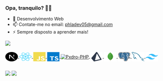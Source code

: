 ### Opa, tranquilo? 🐱‍💻

- 🔭 Desenvolvimento Web
- 📫 Contate-me no email: phladev05@gmail.com
- ⚡ Sempre disposto a aprender mais!

<div align="start">
  <a href="https://github.com/pxdrobdf">
  <img height="180em" src="https://github-readme-stats.vercel.app/api/top-langs/?username=phladev&layout=compact&langs_count=7&theme=dark"/>
</div>

<div style="display: inline_block"><br>
  <img align="center" alt="Pxdro-NextJs" height="30" width="40" src="https://github.com/devicons/devicon/blob/v2.16.0/icons/nextjs/nextjs-original.svg">
  <img align="center" alt="Pxdro-React" height="30" width="40" src="https://raw.githubusercontent.com/devicons/devicon/master/icons/react/react-original.svg">
  <img align="center" alt="Pxdro-Js" height="30" width="40" src="https://raw.githubusercontent.com/devicons/devicon/master/icons/javascript/javascript-plain.svg">
  <img align="center" alt="Pxdro-Ts" height="30" width="40" src="https://raw.githubusercontent.com/devicons/devicon/master/icons/typescript/typescript-plain.svg">
  <img align="center" alt="Pxdro-PHP" height="30" width="40" src="https://cdn.jsdelivr.net/gh/devicons/devicon/icons/php/php-original.svg" />
  <img align="center" alt="Pxdro-PrismaORM" height="30" width="40" src="https://github.com/devicons/devicon/blob/v2.16.0/icons/prisma/prisma-original.svg">
  <img align="center" alt="Pxdro-MongoDB" height="30" width="40" src="https://github.com/devicons/devicon/blob/v2.16.0/icons/mongodb/mongodb-original.svg">
  <img align="center" alt="Pxdro-PostgreSQL" height="30" width="40" src="https://github.com/devicons/devicon/blob/v2.16.0/icons/postgresql/postgresql-original.svg">
  <img align="center" alt="Pxdro-MySQL" height="30" width="40" src="https://github.com/devicons/devicon/blob/v2.16.0/icons/mysql/mysql-original.svg">
  <img align="center" alt="Pxdro-Tailwindcss" height="30" width="40" src="https://github.com/devicons/devicon/blob/v2.16.0/icons/tailwindcss/tailwindcss-original.svg">
</div>

##

<div> 
  <a href = "mailto:phladev05@gmail.com"><img src="https://img.shields.io/badge/-Gmail-%23333?style=for-the-badge&logo=gmail&logoColor=white" target="_blank"></a>
  <a href="https://www.linkedin.com/in/pedrohldev/" target="_blank"><img src="https://img.shields.io/badge/-LinkedIn-%230077B5?style=for-the-badge&logo=linkedin&logoColor=white" target="_blank"></a> 
  
</div>
